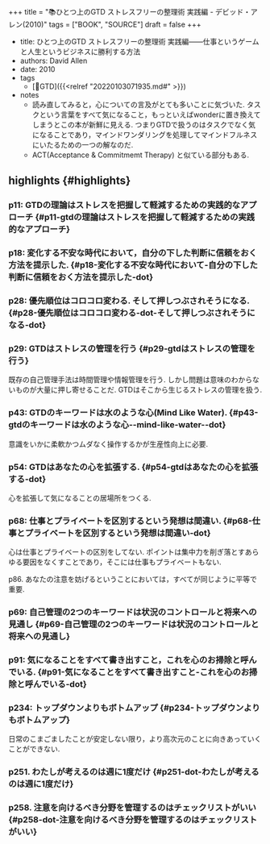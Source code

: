 +++
title = "📚ひとつ上のGTD ストレスフリーの整理術 実践編 - デビッド・アレン(2010)"
tags = ["BOOK", "SOURCE"]
draft = false
+++

-   title: ひとつ上のGTD ストレスフリーの整理術 実践編――仕事というゲームと人生というビジネスに勝利する方法
-   authors: David Allen
-   date: 2010
-   tags
    -   [📝GTD]({{<relref "20220103071935.md#" >}})
-   notes
    -   読み直してみると，心についての言及がとても多いことに気づいた. タスクという言葉をすべて気になること，もっといえばwonderに置き換えてしまうとこの本が新鮮に見える. つまりGTDで扱うのはタスクでなく気になることであり，マインドワンダリングを処理してマインドフルネスにいたるための一つの解なのだ.
    -   ACT(Acceptance & Commitmemt Therapy) と似ている部分もある.


## highlights {#highlights}


### p11: GTDの理論はストレスを把握して軽減するための実践的なアプローチ {#p11-gtdの理論はストレスを把握して軽減するための実践的なアプローチ}


### p18: 変化する不安な時代において，自分の下した判断に信頼をおく方法を提示した. {#p18-変化する不安な時代において-自分の下した判断に信頼をおく方法を提示した-dot}


### p28: 優先順位はコロコロ変わる. そして押しつぶされそうになる. {#p28-優先順位はコロコロ変わる-dot-そして押しつぶされそうになる-dot}


### p29: GTDはストレスの管理を行う {#p29-gtdはストレスの管理を行う}

既存の自己管理手法は時間管理や情報管理を行う. しかし問題は意味のわからないものが大量に押し寄せることだ. GTDはそこから生じるストレスの管理を扱う.


### p43: GTDのキーワードは水のような心(Mind Like Water). {#p43-gtdのキーワードは水のような心--mind-like-water--dot}

意識をいかに柔軟かつムダなく操作するかが生産性向上に必要.


### p54: GTDはあなたの心を拡張する. {#p54-gtdはあなたの心を拡張する-dot}

心を拡張して気になることの居場所をつくる.


### p68: 仕事とプライベートを区別するという発想は間違い. {#p68-仕事とプライベートを区別するという発想は間違い-dot}

心は仕事とプライベートの区別をしてない.
ポイントは集中力を削ぎ落とすあらゆる要因をなくすことであり，そこには仕事もプライベートもない.

p86. あなたの注意を妨げるということにおいては，すべてが同じように平等で重要.


### p69: 自己管理の2つのキーワードは状況のコントロールと将来への見通し {#p69-自己管理の2つのキーワードは状況のコントロールと将来への見通し}


### p91: 気になることをすべて書き出すこと，これを心のお掃除と呼んでいる. {#p91-気になることをすべて書き出すこと-これを心のお掃除と呼んでいる-dot}


### p234: トップダウンよりもボトムアップ {#p234-トップダウンよりもボトムアップ}

日常のこまごましたことが安定しない限り，より高次元のことに向きあっていくことができない.


### p251. わたしが考えるのは週に1度だけ {#p251-dot-わたしが考えるのは週に1度だけ}


### p258. 注意を向けるべき分野を管理するのはチェックリストがいい {#p258-dot-注意を向けるべき分野を管理するのはチェックリストがいい}
